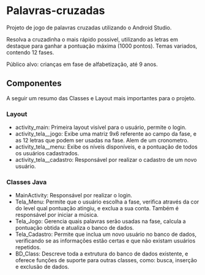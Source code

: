 # Palavras-cruzadas

Projeto de jogo de palavras cruzadas utilizando o Android Studio.

Resolva a cruzadinha o mais rápido possivel, utilizando as letras em destaque para ganhar a pontuação máxima (1000 pontos). Temas variados, contendo 12 fases.

Público alvo: crianças em fase de alfabetização, até 9 anos. 



## Componentes

A seguir um resumo das Classes e Layout mais importantes para o projeto.

### Layout

* activity_main: Primeira layout visível para o usuário, permite o login.
* activity_tela__jogo: Exibe uma matriz 9x6 referente ao campo da fase, e as 12 letras que podem ser usadas na fase. Alem de um cronometro. 
* activity_tela__menu: Exibe os níveis disponíveis, e a pontuação de todos os usuários cadastrados.
* activity_tela__cadastro: Responsável por realizar o cadastro de um novo usuário.

### Classes Java

* MainActivity: Responsável por realizar o login.
* Tela_Menu: Permite que o usuário escolha a fase, verifica através da cor do level qual pontuação  atingiu, e exclua a sua conta. Também é responsável por iniciar a música.
* Tela_Jogo: Gerencia quais palavras serão usadas na fase, calcula a pontuação obtida e atualiza o banco de dados.
* Tela_Cadastro: Permite que inclua um novo usuário no banco de dados, verificando se as informações estão certas e que não existam usuários repetidos.
* BD_Class: Descreve toda a extrutura do banco de dados existente, e oferece funções de suporte para outras classes, como: busca, inserção  e exclusão de dados.
